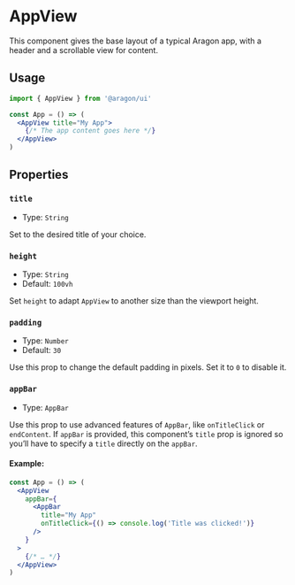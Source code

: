 # AppView

This component gives the base layout of a typical Aragon app, with a header and a scrollable view for content.

## Usage

```jsx
import { AppView } from '@aragon/ui'

const App = () => (
  <AppView title="My App">
    {/* The app content goes here */}
  </AppView>
)
```

## Properties

### `title`

- Type: `String`

Set to the desired title of your choice.

### `height`

- Type: `String`
- Default: `100vh`

Set `height` to adapt `AppView` to another size than the viewport height.

### `padding`

- Type: `Number`
- Default: `30`

Use this prop to change the default padding in pixels. Set it to `0` to disable it.

### `appBar`

- Type: `AppBar`

Use this prop to use advanced features of `AppBar`, like `onTitleClick` or `endContent`. If `appBar` is provided, this component’s `title` prop is ignored so you’ll have to specify a `title` directly on the `appBar`.

#### Example:

```jsx
const App = () => (
  <AppView
    appBar={
      <AppBar
        title="My App"
        onTitleClick={() => console.log('Title was clicked!')}
      />
    }
  >
    {/* … */}
  </AppView>
)
```
